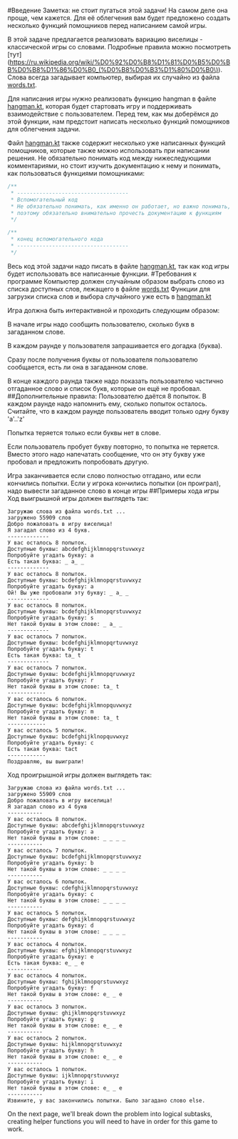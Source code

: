 #Введение
Заметка: не стоит пугаться этой задачи! На самом деле она проще, чем кажется.
Для её облегчения вам будет предложено создать несколько функций помощников перед написанием самой игры.

В этой задаче предлагается реализовать вариацию виселицы - классической игры со словами.
Подробные правила можно посмотреть [тут](https://ru.wikipedia.org/wiki/%D0%92%D0%B8%D1%81%D0%B5%D0%BB%D0%B8%D1%86%D0%B0_(%D0%B8%D0%B3%D1%80%D0%B0\)).
Слова всегда загадывает компьютер, выбирая их случайно из файла [words.txt](../../../resources/words.txt).

Для написания игры нужно реализовать функцию hangman в файле [hangman.kt](hangman.kt),
которая будет стартовать игру и поддерживать взаимодействие с пользователем.
Перед тем, как мы доберёмся до этой функции, нам предстоит написать несколько функций помощников для облегчения задачи.

Файл [hangman.kt](hangman.kt) также содержит несколько уже написанных функций помощников,
которые также можно использовать при написании решения. Не обязательно понимать код между нижеследующими комментариями,
но стоит изучить документацию к нему и понимать, как пользоваться функциями помощниками:
```kotlin
/**
 * -----------------------------------
 * Вспомогательный код
 * Не обязательно понимать, как именно он работает, но важно понимать, как его использовать,
 * поэтому обязательно внимательно прочесть документацию к функциям
 */
```
```kotlin
/**
 * конец вспомогательного кода
 * -----------------------------------
 */
```
Весь код этой задачи надо писать в файле [hangman.kt](hangman.kt), так как код игры будет использовать все написанные функции.
#Требования к программе
Компьютер должен случайным образом выбрать слово из списка доступных слов, лежащего в файле [words.txt](../../../resources/words.txt)
Функции для загрузки списка слов и выбора случайного уже есть в [hangman.kt](hangman.kt)

Игра должна быть интерактивной и проходить следующим образом:

В начале игры надо сообщить пользователю, сколько букв в загаданном слове.

В каждом раунде у пользователя запрашивается его догадка (буква).

Сразу после получения буквы от пользователя пользователю сообщается, есть ли она в загаданном слове.

В конце каждого раунда также надо показать пользователю частично отгаданное слово и список букв, которые он ещё не пробовал.
##Дополнительные правила:
Пользователю даётся 8 попыток. В каждом раунде надо напомнить ему, сколько попыток осталось. Считайте, что в каждом раунде пользователь вводит только одну букву 'a'..'z'

Попытка теряется только если буквы нет в слове.

Если пользователь пробует букву повторно, то попытка не теряется. Вместо этого надо напечатать сообщение, что он эту букву уже пробовал и предложить попробовать другую.

Игра заканчивается если слово полностью отгадано, или если кончились попытки.
Если у игрока кончились попытки (он проиграл), надо вывести загаданное слово в конце игры
##Примеры хода игры
Ход выигрышной игры должен выглядеть так:
```
Загружаю слова из файла words.txt ...
загружено 55909 слов
Добро пожаловать в игру виселица!
Я загадал слово из 4 букв.
-------------
У вас осталось 8 попыток.
Доступные буквы: abcdefghijklmnopqrstuvwxyz
Попробуйте угадать букву: a
Есть такая буква: _ a_ _
-------------
У вас осталось 8 попыток.
Доступные буквы: bcdefghijklmnopqrstuvwxyz
Попробуйте угадать букву: a
Ой! Вы уже пробовали эту букву: _ a_ _ 
-------------
У вас осталось 8 попыток.
Доступные буквы: bcdefghijklmnopqrstuvwxyz
Попробуйте угадать букву: s
Нет такой буквы в этом слове: _ a_ _
-------------
У вас осталось 7 попыток.
Доступные буквы: bcdefghijklmnopqrtuvwxyz
Попробуйте угадать букву: t
Есть такая буква: ta_ t
-------------
У вас осталось 7 попыток.
Доступные буквы: bcdefghijklmnopqruvwxyz
Попробуйте угадать букву: r
Нет такой буквы в этом слове: ta_ t
------------
У вас осталось 6 попыток.
Доступные буквы: bcdefghijklmnopquvwxyz
Попробуйте угадать букву: m
Нет такой буквы в этом слове: ta_ t
------------
У вас осталось 5 попыток.
Доступные буквы: bcdefghijklnopquvwxyz
Попробуйте угадать букву: c
Есть такая буква: tact
------------
Поздравляю, вы выиграли!
```
Ход проигрышной игры должен выглядеть так:
```
Загружаю слова из файла words.txt ...
загружено 55909 слов
Добро пожаловать в игру виселица!
Я загадал слово из 4 букв
-----------
У вас осталось 8 попыток.
Доступные буквы: abcdefghijklmnopqrstuvwxyz
Попробуйте угадать букву: a
Нет такой буквы в этом слове: _ _ _ _
-----------
У вас осталось 7 попыток.
Доступные буквы: bcdefghijklmnopqrstuvwxyz
Попробуйте угадать букву: b
Нет такой буквы в этом слове: _ _ _ _
-----------
У вас осталось 6 попыток.
Доступные буквы: cdefghijklmnopqrstuvwxyz
Попробуйте угадать букву: c
Нет такой буквы в этом слове: _ _ _ _
-----------
У вас осталось 5 попыток.
Доступные буквы: defghijklmnopqrstuvwxyz
Попробуйте угадать букву: d
Нет такой буквы в этом слове: _ _ _ _
-----------
У вас осталось 4 попыток.
Доступные буквы: efghijklmnopqrstuvwxyz
Попробуйте угадать букву: e
Есть такая буква: e_ _ e
-----------
У вас осталось 4 попыток.
Доступные буквы: fghijklmnopqrstuvwxyz
Попробуйте угадать букву: f
Нет такой буквы в этом слове: e_ _ e
-----------
У вас осталось 3 попыток.
Доступные буквы: ghijklmnopqrstuvwxyz
Попробуйте угадать букву: g
Нет такой буквы в этом слове: e_ _ e
-----------
У вас осталось 2 попыток.
Доступные буквы: hijklmnopqrstuvwxyz
Попробуйте угадать букву: h
Нет такой буквы в этом слове: e_ _ e
-----------
У вас осталось 1 попыток.
Доступные буквы: ijklmnopqrstuvwxyz
Попробуйте угадать букву: i
Нет такой буквы в этом слове: e_ _ e
-----------
Извините, у вас закончились попытки. Было загадано слово else. 
```

On the next page, we'll break down the problem into logical subtasks, creating helper functions you will need to have in order for this game to work.